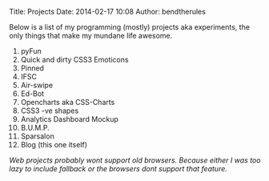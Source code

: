 Title: Projects
Date: 2014-02-17 10:08
Author: bendtherules

Below is a list of my programming (mostly) projects aka experiments, the only things that make my mundane life awesome.

1. pyFun
2. Quick and dirty CSS3 Emoticons
3. Pinned
4. IFSC
5. Air-swipe
6. Ed-Bot
7. Opencharts aka CSS-Charts
8. CSS3 -ve shapes
9. Analytics Dashboard Mockup
10. B.U.M.P.
11. Sparsalon
999. Blog (this one itself)

*Web projects probably wont support old browsers. Because either I was too lazy to include fallback or the browsers dont support that feature.*

